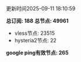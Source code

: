 更新时间2025-09-11 18:10:59

**总订阅: 188**
**总节点: 49961**
- vless节点: 23515
- hysteria2节点: 22

**google ping有效节点: 265**
